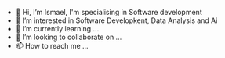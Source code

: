 - 👋 Hi, I’m Ismael, I'm specialising in Software development
- 👀 I’m interested in Software Developkent, Data Analysis and  Ai 
- 🌱 I’m currently learning ...
- 💞️ I’m looking to collaborate on ...
- 📫 How to reach me ...

<!---
Ally-Ismael/Ally-Ismael is a ✨ special ✨ repository because its `README.md` (this file) appears on your GitHub profile.
You can click the Preview link to take a look at your changes.
--->
